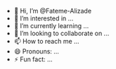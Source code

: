 - 👋 Hi, I’m @Fateme-Alizade
- 👀 I’m interested in ...
- 🌱 I’m currently learning ...
- 💞️ I’m looking to collaborate on ...
- 📫 How to reach me ...
- 😄 Pronouns: ...
- ⚡ Fun fact: ...

<!---
Fateme-Alizade/Fateme-Alizade is a ✨ special ✨ repository because its `README.md` (this file) appears on your GitHub profile.
You can click the Preview link to take a look at your changes.
--->
